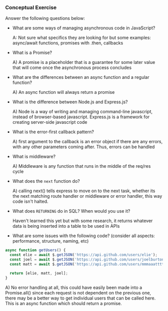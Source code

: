 ### Conceptual Exercise

Answer the following questions below:

- What are some ways of managing asynchronous code in JavaScript?

  A: Not sure what specifics they are looking for but some examples: async/await functions, promises with .then, callbacks

- What is a Promise?

  A) A promise is a placeholder that is a guarantee for some later value that will come once the asynchronous process concludes

- What are the differences between an async function and a regular function?

  A) An async function will always return a promise

- What is the difference between Node.js and Express.js?

  A) Node is a way of writing and managing command-line javascript, instead of browser-based javascript. Express.js is a framework for creating server-side javascript code

- What is the error-first callback pattern?

  A) first argument to the callback is an error object if there are any errors, with any other parameters coming after. Thus, errors can be handled

- What is middleware?

  A) Middleware is any function that runs in the middle of the req/res cycle

- What does the `next` function do?

  A) calling next() tells express to move on to the next task, whether its the next matching route handler or middleware or error handler, this way code isn't halted.

- What does `RETURNING` do in SQL? When would you use it?

  Haven't learned this yet but with some research, it returns whatever data is being inserted into a table to be used in APIs

- What are some issues with the following code? (consider all aspects: performance, structure, naming, etc)

```js
async function getUsers() {
  const elie = await $.getJSON('https://api.github.com/users/elie');
  const joel = await $.getJSON('https://api.github.com/users/joelburton');
  const matt = await $.getJSON('https://api.github.com/users/mmmaaatttttt');

  return [elie, matt, joel];
}
```
A) No error handling at all, this could have easily been made into a Promise.all() since each request is not dependent on the previous one, there may be a better way to get individual users that can be called here. This is an async function which should return a promise. 